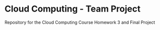 # Cloud Computing - Team Project

Repository for the Cloud Computing Course
Homework 3 and Final Project

